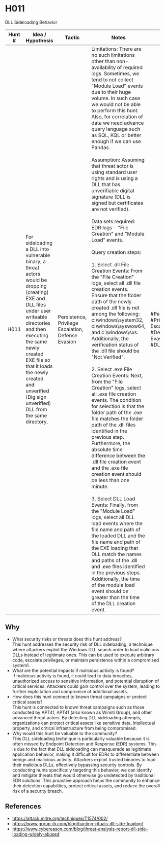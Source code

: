 # H011
DLL Sideloading Behavior

| Hunt # | Idea / Hypothesis                                                                 | Tactic           | Notes                                   | Tags                                   | Submitter   | 
|--------------|----------------------------------------------------------------------------|------------------|-----------------------------------------|----------------------------------------|----------------------------------------|
| H011        | For sideloading a DLL into vulnerable binary, a threat actors would be dropping (creating) EXE and DLL files under user writeable directories and then executing the same newly created EXE file so that it loads the newly created and unverified (Dig sign unverified) DLL from the same directory. | Persistence, Privilege Escalation, Defense Evasion | Limitations: There are no such limitations other than non-availability of required logs. Sometimes, we tend to not collect "Module Load" events due to their huge volume. In such case we would not be able to perform this hunt. Also, for correlation of data we need advance query language such as SQL, KQL or better enough if we can use Pandas.</br></br>Assumption: Assuming that threat actor is using standard user rights and is using a DLL that has unverifiable digital signature (DLL is signed but certificates are not verified).</br></br>Data sets required: EDR logs - "File Creation" and "Module Load" events.</br></br>Query creation steps:</br></br>1. Select .dll File Creation Events: From the "File Creation" logs, select all .dll file creation events. Ensure that the folder path of the newly created .dll file is not among the following: c:\windows\system32, c:\windows\syswow64, and c:\windows\sxs. Additionally, the verification status of the .dll file should be "Not Verified".</br></br>2. Select .exe File Creation Events: Next, from the "File Creation" logs, select all .exe file creation events. The condition for selection is that the folder path of the .exe file matches the folder path of the .dll files identified in the previous step. Furthermore, the absolute time difference between the .dll file creation event and the .exe file creation event should be less than one minute.</br></br>3. Select DLL Load Events: Finally, from the "Module Load" logs, select all DLL load events where the file name and path of the loaded DLL and the file name and path of the EXE loading that DLL match the names and paths of the .dll and .exe files identified in the previous steps. Additionally, the time of the module load event should be greater than the time of the DLL creation event.  | #Persistence #Privilege Escalation #Defense Evasion #DLLSideloading      | [hu983r](https://github.com/Communicateme)

## Why

- What security risks or threats does this hunt address?</br>This hunt addresses the security risk of DLL sideloading, a technique where attackers exploit the Windows DLL search order to load malicious DLLs instead of legitimate ones. This can be used to execute arbitrary code, escalate privileges, or maintain persistence within a compromised system1.
- What are the potential impacts if malicious activity is found?</br>If malicious activity is found, it could lead to data breaches, unauthorized access to sensitive information, and potential disruption of critical services. Attackers could gain control over the system, leading to further exploitation and compromise of additional assets.
- How does this hunt connect to known threat campaigns or protect critical assets?</br>This hunt is connected to known threat campaigns such as those conducted by APT41, APT41 (also known as Winnti Group), and other advanced threat actors. By detecting DLL sideloading attempts, organizations can protect critical assets like sensitive data, intellectual property, and critical infrastructure from being compromised.
- Why would this hunt be valuable to the community?</br>This DLL sideloading technique is particularly valuable because it is often missed by Endpoint Detection and Response (EDR) systems. This is due to the fact that DLL sideloading can masquerade as legitimate application behavior, making it difficult for EDRs to differentiate between benign and malicious activity. Attackers exploit trusted binaries to load their malicious DLLs, effectively bypassing security controls.
By conducting hunts specifically targeting this behavior, we can identify and mitigate threats that would otherwise go undetected by traditional EDR solutions. This proactive approach helps the community to enhance their detection capabilities, protect critical assets, and reduce the overall risk of a security breach.

## References

- https://attack.mitre.org/techniques/T1574/002/
- https://www.group-ib.com/blog/hunting-rituals-dll-side-loading/
- https://www.cybereason.com/blog/threat-analysis-report-dll-side-loading-widely-abused
